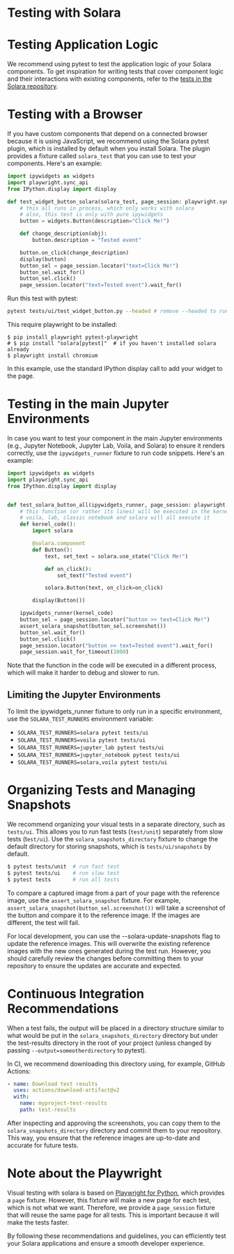 # Testing with Solara
# Testing Application Logic

We recommend using pytest to test the application logic of your Solara components. To get inspiration for writing tests that cover component logic and their interactions with existing components, refer to the [tests in the Solara repository](https://github.com/widgetti/solara/tree/master/tests).

# Testing with a Browser

If you have custom components that depend on a connected browser because it is using JavaScript, we recommend using the Solara pytest plugin, which is installed by default when you install Solara. The plugin provides a fixture called `solara_test` that you can use to test your components. Here's an example:

```python
import ipywidgets as widgets
import playwright.sync_api
from IPython.display import display

def test_widget_button_solara(solara_test, page_session: playwright.sync_api.Page):
    # this all runs in process, which only works with solara
    # also, this test is only with pure ipywidgets
    button = widgets.Button(description="Click Me!")

    def change_description(obj):
        button.description = "Tested event"

    button.on_click(change_description)
    display(button)
    button_sel = page_session.locator("text=Click Me!")
    button_sel.wait_for()
    button_sel.click()
    page_session.locator("text=Tested event").wait_for()
```

Run this test with pytest:

```bash
pytest tests/ui/test_widget_button.py --headed # remove --headed to run headless
```

This require playwright to be installed:

```
$ pip install playwright pytest-playwright
# $ pip install "solara[pytest]"  # if you haven't installed solara already
$ playwright install chromium
```


In this example, use the standard IPython display call to add your widget to the page.

# Testing in the main Jupyter Environments

In case you want to test your component in the main Jupyter environments (e.g., Jupyter Notebook, Jupyter Lab, Voila, and Solara) to ensure it renders correctly, use the `ipywidgets_runner` fixture to run code snippets. Here's an example:

```python
import ipywidgets as widgets
import playwright.sync_api
from IPython.display import display


def test_solara_button_all(ipywidgets_runner, page_session: playwright.sync_api.Page, assert_solara_snapshot):
    # this function (or rather its lines) will be executed in the kernel
    # voila, lab, classic notebook and solara will all execute it
    def kernel_code():
        import solara

        @solara.component
        def Button():
            text, set_text = solara.use_state("Click Me!")

            def on_click():
                set_text("Tested event")

            solara.Button(text, on_click=on_click)

        display(Button())

    ipywidgets_runner(kernel_code)
    button_sel = page_session.locator("button >> text=Click Me!")
    assert_solara_snapshot(button_sel.screenshot())
    button_sel.wait_for()
    button_sel.click()
    page_session.locator("button >> text=Tested event").wait_for()
    page_session.wait_for_timeout(1000)
```

Note that the function in the code will be executed in a different process, which will make it harder to debug and slower to run.

## Limiting the Jupyter Environments
To limit the ipywidgets_runner fixture to only run in a specific environment, use the `SOLARA_TEST_RUNNERS` environment variable:

 * `SOLARA_TEST_RUNNERS=solara pytest tests/ui`
 * `SOLARA_TEST_RUNNERS=voila pytest tests/ui`
 * `SOLARA_TEST_RUNNERS=jupyter_lab pytest tests/ui`
 * `SOLARA_TEST_RUNNERS=jupyter_notebook pytest tests/ui`
 * `SOLARA_TEST_RUNNERS=solara,voila pytest tests/ui`



# Organizing Tests and Managing Snapshots
We recommend organizing your visual tests in a separate directory, such as `tests/ui`. This allows you to run fast tests (`test/unit`) separately from slow tests (t`est/ui`). Use the `solara_snapshots_directory` fixture to change the default directory for storing snapshots, which is `tests/ui/snapshots` by default.

```bash
$ pytest tests/unit  # run fast test
$ pytest tests/ui    # run slow test
$ pytest tests       # run all tests
```

To compare a captured image from a part of your page with the reference image, use the `assert_solara_snapshot` fixture. For example, `assert_solara_snapshot(button_sel.screenshot())` will take a screenshot of the button and compare it to the reference image. If the images are different, the test will fail.

For local development, you can use the --solara-update-snapshots flag to update the reference images. This will overwrite the existing reference images with the new ones generated during the test run. However, you should carefully review the changes before committing them to your repository to ensure the updates are accurate and expected.


# Continuous Integration Recommendations

When a test fails, the output will be placed in a directory structure similar to what would be put in the `solara_snapshots_directory` directory but under the test-results directory in the root of your project (unless changed by passing `--output=someotherdirectory` to pytest).

In CI, we recommend downloading this directory using, for example, GitHub Actions:

```yaml
- name: Download test results
  uses: actions/download-artifact@v2
  with:
    name: myproject-test-results
    path: test-results
```


After inspecting and approving the screenshots, you can copy them to the `solara_snapshots_directory` directory and commit them to your repository. This way, you ensure that the reference images are up-to-date and accurate for future tests.


# Note about the Playwright

Visual testing with solara is based on [Playwright for Python](https://playwright.dev/python/), which provides a `page` fixture. However, this fixture will make a new page for each test, which is not what we want. Therefore, we provide a `page_session` fixture that will reuse the same page for all tests. This is important because it will make the tests faster.

By following these recommendations and guidelines, you can efficiently test your Solara applications and ensure a smooth developer experience.
